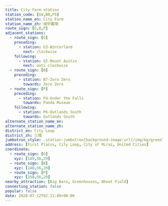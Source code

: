 ```yaml
---
title: City Farm station
station_code: [G4,B8,P5]
station_name_en: City Farm
station_name_zh: 城中農場
route_sign: [G,B,P]
adjacent_stations:
  - route_sign: [G]
    preceding:
      - station: G3-Winterland
        next: clockwise
    following:
      - station: G5-Mount Austin
        next: anti-clockwise
  - route_sign: [B]
    preceding:
      - station: B7-Zero Zero
        towards: Zero Zero
  - route_sign: [P]
    preceding:
      - station: P4-Under the Falls
        towards: Panda Museum
    following:
      - station: P6-Outlands South
        towards: Outlands South
alternate_station_name_en: 
alternate_station_name_zh: 
district_en: City Loop
district_zh: 三環
jumbotron_style: .station-jumbotron{background-image:url(/img/bg/greenline.png),url(/img/bg/blueline.png),url(/img/bg/pandaexpress.png);background-repeat:no-repeat;background-size:100% 10px,50% 10px,100% 10px;background-position:0 100px,left 130px,0 160px}
address: [First Plains, City Loop, City of Mirai, United Cities]
coordinate:
  - route_sign: [G]
    xyz: [149,56,29]
  - route_sign: [B]
    xyz: [140,56,29]
  - route_sign: [P]
    xyz: [158,56,29]
nearby_attraction: [Big Barn, Greenhouses, Wheat Field]
connecting_station: false
popular: false
date: 2020-07-12T02:11:00+08:00
---
```


